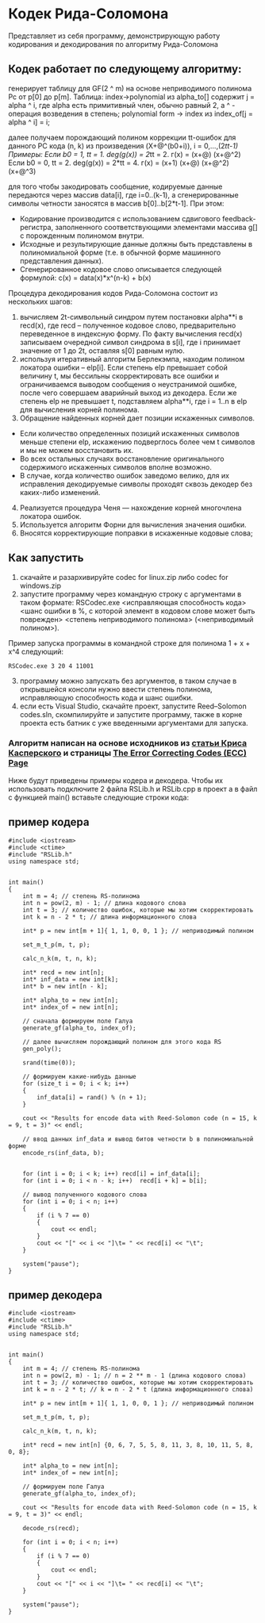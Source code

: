 # Кодек Рида-Соломона

Представляет из себя программу, демонстрирующую работу кодирования и декодирования по алгоритму Рида-Соломона

## Кодек работает по следующему алгоритму:

генерирует таблицу для GF(2 ^ m) на основе неприводимого полинома Pc от p[0] до p[m].
Таблица:
index->polynomial из alpha_to[] содержит j = alpha ^ i, где alpha есть примитивный член, обычно равный 2,
а ^ - операция возведения в степень;
polynomial form -> index из index_of[j = alpha ^ i] = i;

далее получаем порождающий полином коррекции tt-ошибок для данного РС кода (n, k)
из произведения (X+@^(b0+i)), i = 0,...,(2*tt-1)
Примеры:
Если b0 = 1, tt = 1. deg(g(x)) = 2*tt = 2.
г(х) = (х+@) (х+@^2)
Если b0 = 0, tt = 2. deg(g(x)) = 2*tt = 4.
г(х) = (х+1) (х+@) (х+@^2) (х+@^3)

для того чтобы закодировать сообщение, кодируемые данные передаются через массив data[i], где i=0..(k-1), а сгенерированные символы четности заносятся в массив b[0]..b[2*t-1]. При этом:
- Кодирование производится с использованием сдвигового feedback-регистра, заполненного соответствующими элементами массива g[] с порожденным полиномом внутри.
- Исходные и результирующие данные должны быть представлены в полиномиальной форме (т.е. в обычной форме машинного представления данных).
- Сгенерированное кодовое слово описывается следующей формулой:
с(x) = data(x)*x^(n-k) + b(x)

Процедура декодирования кодов Рида-Соломона состоит из нескольких шагов: 
1) вычисляем 2t-символьный синдром путем постановки alpha**i в recd(x), где recd – полученное кодовое слово, предварительно переведенное в индексную форму. По факту вычисления recd(x) записываем очередной символ синдрома в s[i], где i принимает значение от 1 до 2t, оставляя s[0] равным нулю.
2) используя итеративный алгоритм Берлекэмпа, находим полином локатора ошибки – elp[i].
Если степень elp превышает собой величину t, мы бессильны скорректировать все ошибки и ограничиваемся выводом сообщения о неустранимой ошибке, после чего совершаем аварийный выход из декодера.
Если же степень elp не превышает t, подставляем alpha**i, где i = 1..n в elp для вычисления
корней полинома.
3) Обращение найденных корней дает позиции искаженных символов. 
- Если количество определенных позиций искаженных символов меньше степени elp, искажению подверглось более чем t
символов и мы не можем восстановить их.
- Во всех остальных случаях восстановление оригинального
содержимого искаженных символов вполне возможно.
- В случае, когда количество ошибок заведомо велико,
для их исправления декодируемые символы проходят сквозь декодер без каких-либо изменений.
4) Реализуется процедура Ченя — нахождение корней многочлена локатора ошибок.
5) Используется алгоритм Форни для вычисления значения ошибки.
6) Вносятся корректирующие поправки в искаженные кодовые слова;

## Как запустить
1) скачайте и разархивируйте codec for linux.zip либо codec for windows.zip 
2) запустите программу через командную строку с аргументами в таком формате: RSCodec.exe <исправляющая способность кода> <шанс ошибки в %, с которой элемент в кодовом слове может быть поврежден> <степень неприводимого полинома> (<неприводимый полином>).

Пример запуска программы в командной строке для полинома 1 + x + x^4 следующий:
```
RSCodec.exe 3 20 4 11001
```
3) программу можно запускать без аргументов, в таком случае в открывшейся консоли нужно ввести степень полинома, исправляющую способность кода и шанс ошибки.
4) если есть Visual Studio, скачайте проект, запустите Reed–Solomon codes.sln, скомпилируйте и запустите программу, также в корне проекта есть батник с уже введенными аргументами для запуска.

### Алгоритм написан на основе исходников из [статьи Криса Касперского](http://samag.ru/archive/article/211) и страницы [The Error Correcting Codes (ECC) Page](http://www.eccpage.com/)

Ниже будут приведены примеры кодера и декодера. Чтобы их использовать подключите 2 файла RSLib.h и RSLib.cpp в проект а в файл с функцией main() вставьте следующие строки кода:

## пример кодера

```
#include <iostream>
#include <ctime>
#include "RSLib.h"
using namespace std;


int main()
{
    int m = 4; // степень RS-полинома
    int n = pow(2, m) - 1; // длина кодового слова
    int t = 3; // количество ошибок, которые мы хотим скорректировать
    int k = n - 2 * t; // длина информационного слова

    int* p = new int[m + 1]{ 1, 1, 0, 0, 1 }; // неприводимый полином

    set_m_t_p(m, t, p);

    calc_n_k(m, t, n, k);

    int* recd = new int[n];
    int* inf_data = new int[k];
    int* b = new int[n - k];

    int* alpha_to = new int[n];
    int* index_of = new int[n];

    // сначала формируем поле Галуа
    generate_gf(alpha_to, index_of);

    // далее вычисляем порождающий полином для этого кода RS
    gen_poly();

    srand(time(0));

    // формируем какие-нибудь данные
    for (size_t i = 0; i < k; i++)
    {
        inf_data[i] = rand() % (n + 1);
    }

    cout << "Results for encode data with Reed-Solomon code (n = 15, k = 9, t = 3)" << endl;

    // ввод данных inf_data и вывод битов четности b в полиномиальной форме
    encode_rs(inf_data, b);


    for (int i = 0; i < k; i++) recd[i] = inf_data[i];
    for (int i = 0; i < n - k; i++)  recd[i + k] = b[i];

	// вывод полученного кодового слова
    for (int i = 0; i < n; i++)
    {
        if (i % 7 == 0)
        {
            cout << endl;
        }
        cout << "[" << i << "]\t= " << recd[i] << "\t";
    }

    system("pause");
}
```

## пример декодера

```
#include <iostream>
#include <ctime>
#include "RSLib.h"
using namespace std;


int main()
{
    int m = 4; // степень RS-полинома
    int n = pow(2, m) - 1; // n = 2 ** m - 1 (длина кодового слова)
    int t = 3; // количество ошибок, которые мы хотим скорректировать
    int k = n - 2 * t; // k = n - 2 * t (длина информационного слова)

    int* p = new int[m + 1]{ 1, 1, 0, 0, 1 }; // неприводимый полином

    set_m_t_p(m, t, p);

    calc_n_k(m, t, n, k);

    int* recd = new int[n] {0, 6, 7, 5, 5, 8, 11, 3, 8, 10, 11, 5, 8, 0, 8};

    int* alpha_to = new int[n];
    int* index_of = new int[n];

    // формируем поле Галуа
    generate_gf(alpha_to, index_of);

    cout << "Results for encode data with Reed-Solomon code (n = 15, k = 9, t = 3)" << endl;

    decode_rs(recd);

    for (int i = 0; i < n; i++)
    {
        if (i % 7 == 0)
        {
            cout << endl;
        }
        cout << "[" << i << "]\t= " << recd[i] << "\t";
    }

    system("pause");
}
```